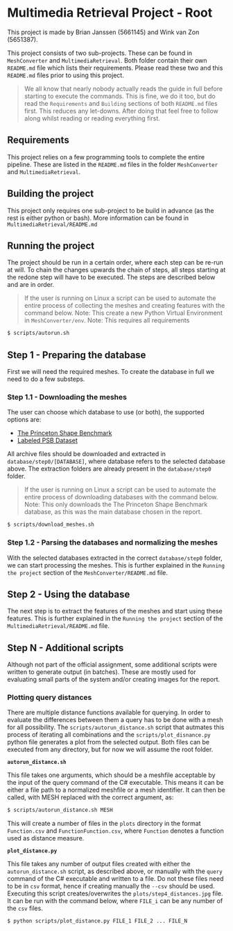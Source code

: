# Multimedia Retrieval Project - Root
This project is made by Brian Janssen (5661145) and Wink van Zon (5651387). 

This project consists of two sub-projects. These can be found in `MeshConverter` and `MultimediaRetrieval`. Both folder contain their own `README.md` file which lists their requirements. Please read these two and this `README.md` files prior to using this project.

> We all know that nearly nobody actually reads the guide in full before starting to execute the commands. This is fine, we do it too, but do read the `Requirements` and `Building` sections of both `README.md` files first. This reduces any let-downs. After doing that feel free to follow along whilst reading or reading everything first.

## Requirements
This project relies on a few programming tools to complete the entire pipeline. These are listed in the `README.md` files in the folder `MeshConverter` and `MultimediaRetrieval`.

## Building the project
This project only requires one sub-project to be build in advance (as the rest is either python or bash). More information can be found in `MultimediaRetrieval/README.md`

## Running the project
The project should be run in a certain order, where each step can be re-run at will. To chain the changes upwards the chain of steps, all steps starting at the redone step will have to be executed. The steps are described below and are in order.

> If the user is running on Linux a script can be used to automate the entire process of collecting the meshes and creating features with the command below.
> Note: This create a new Python Virtual Environment in `MeshConverter/env`.
> Note: This requires all requirements 
```bash
$ scripts/autorun.sh
```

## Step 1 - Preparing the database
First we will need the required meshes. To create the database in full we need to do a few substeps.

### Step 1.1 - Downloading the meshes
The user can choose which database to use (or both), the supported options are:
 - [The Princeton Shape Benchmark](https://shape.cs.princeton.edu/benchmark/)
 - [Labeled PSB Dataset](https://people.cs.umass.edu/~kalo/papers/LabelMeshes/)

All archive files should be downloaded and extracted in `database/step0/[DATABASE]`, where database refers to the selected database above. The extraction folders are already present in the `database/step0` folder. 

> If the user is running on Linux a script can be used to automate the entire process of downloading databases with the command below.
> Note: This only downloads the The Princeton Shape Benchmark database, as this was the main database chosen in the report.
```bash
$ scripts/download_meshes.sh
```

### Step 1.2 - Parsing the databases and normalizing the meshes
With the selected databases extracted in the correct `database/step0` folder, we can start processing the meshes. This is further explained in the `Running the project` section of the `MeshConverter/README.md` file.

## Step 2 - Using the database
The next step is to extract the features of the meshes and start using these features. This is further explained in the `Running the project` section of the `MultimediaRetrieval/README.md` file.

## Step N - Additional scripts
Although not part of the official assignment, some additional scripts were written to generate output (in batches). These are mostly used for evaluating small parts of the system and/or creating images for the report.

### Plotting query distances
There are multiple distance functions available for querying. In order to evaluate the differences between them a query has to be done with a mesh for all possibility. The `scripts/autorun_distance.sh` script that autmates this process of iterating all combinations and the `scripts/plot_disnance.py` python file generates a plot from the selected output. Both files can be executed from any directory, but for now we will assume the root folder.

**``autorun_distance.sh``**

This file takes one arguments, which should be a meshfile acceptable by the input of the query command of the C\# executable. This means it can be either a file path to a normalized meshfile or a mesh identifier. It can then be called, with MESH replaced with the correct argument, as:
```bash
$ scripts/autorun_distance.sh MESH
```

This will create a number of files in the `plots` directory in the format `Function.csv` and `FunctionFunction.csv`, where `Function` denotes a function used as distance measure.

**``plot_distance.py``**

This file takes any number of output files created with either the `autorun_distance.sh` script, as described above, or manually with the `query` command of the C\# executable and written to a file. Do not these files need to be in `csv` format, hence if creating manually the `--csv` should be used. Executing this script creates/overwrites the `plots/step4_distances.jpg` file. It can be run with the command below, where `FILE_i` can be any number of the `csv` files.

```bash
$ python scripts/plot_distance.py FILE_1 FILE_2 ... FILE_N
```